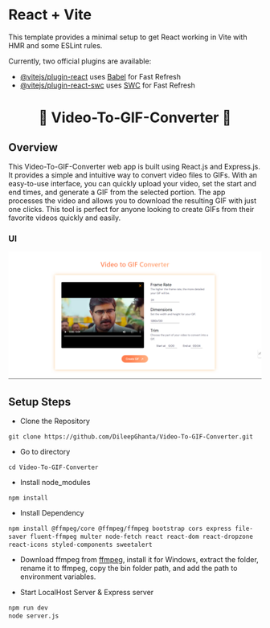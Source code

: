 # React + Vite

This template provides a minimal setup to get React working in Vite with HMR and some ESLint rules.

Currently, two official plugins are available:

- [@vitejs/plugin-react](https://github.com/vitejs/vite-plugin-react/blob/main/packages/plugin-react/README.md) uses [Babel](https://babeljs.io/) for Fast Refresh
- [@vitejs/plugin-react-swc](https://github.com/vitejs/vite-plugin-react-swc) uses [SWC](https://swc.rs/) for Fast Refresh


<h1 align="center">🎥 Video-To-GIF-Converter 🎥</h1>

## Overview

This Video-To-GIF-Converter web app is built using React.js and Express.js. It provides a simple and intuitive way to convert video files to GIFs. With an easy-to-use interface, you can quickly upload your video, set the start and end times, and generate a GIF from the selected portion. The app processes the video and allows you to download the resulting GIF with just one clicks. This tool is perfect for anyone looking to create GIFs from their favorite videos quickly and easily.

### UI 
![image](./src/assets/UI.png) 

## Setup Steps

- Clone the Repository

```
git clone https://github.com/DileepGhanta/Video-To-GIF-Converter.git
```
- Go to directory

```
cd Video-To-GIF-Converter
```
- Install node_modules 
```
npm install
```
- Install Dependency 
```
npm install @ffmpeg/core @ffmpeg/ffmpeg bootstrap cors express file-saver fluent-ffmpeg multer node-fetch react react-dom react-dropzone react-icons styled-components sweetalert
```

- Download ffmpeg from [ffmpeg](https://www.ffmpeg.org/download.html), install it for Windows, extract the folder, rename it to ffmpeg, copy the bin folder path, and add the path to environment variables.

- Start LocalHost Server & Express server
```
npm run dev
node server.js
```
